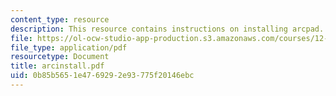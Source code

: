 ```yaml
---
content_type: resource
description: This resource contains instructions on installing arcpad.
file: https://ol-ocw-studio-app-production.s3.amazonaws.com/courses/12-114-field-geology-i-fall-2005/0b85b5651e4769292e93775f20146ebc_arcinstall.pdf
file_type: application/pdf
resourcetype: Document
title: arcinstall.pdf
uid: 0b85b565-1e47-6929-2e93-775f20146ebc
---
```

